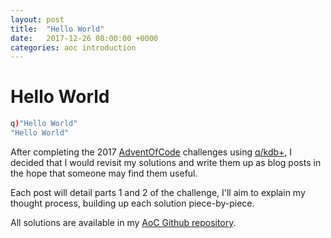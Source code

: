 ```yaml
---
layout: post
title:  "Hello World"
date:   2017-12-26 08:00:00 +0000
categories: aoc introduction
---
```


# Hello World

```q
q)"Hello World"
"Hello World"
```

After completing the 2017 [AdventOfCode](http://adventofcode.com/) challenges using [q/kdb+](http://www.kx.com), I decided that I would revisit my solutions and write them up as blog posts in the hope that someone may find them useful.

Each post will detail parts 1 and 2 of the challenge, I'll aim to explain my thought process, building up each solution piece-by-piece.

All solutions are available in my [AoC Github repository](https://github.com/streetster/aoc).